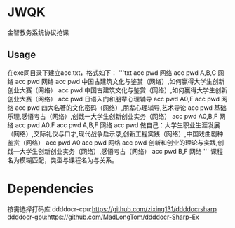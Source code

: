 # JWQK
 金智教务系统协议抢课
## Usage
在exe同目录下建立acc.txt，格式如下：
'''txt
acc pwd  网络
acc pwd A,B,C 网络
acc pwd  网络
acc pwd  中国古建筑文化与鉴赏（网络）,如何赢得大学生创新创业大赛（网络）
acc pwd  中国古建筑文化与鉴赏（网络）,如何赢得大学生创新创业大赛（网络）
acc pwd  日语入门和朋辈心理辅导
acc pwd A0,F 
acc pwd  网络
acc pwd  四大名著的文化密码（网络）,朋辈心理辅导,艺术导论
acc pwd  基础乐理,感悟考古（网络）,创践一大学生创新创业实务（网络）
acc pwd A0,B,F 网络
acc pwd A0.F
acc pwd A,B,F 网络
acc pwd  做自己：大学生职业生涯发展（网络）,交际礼仪与口才,现代战争启示录,创新工程实践（网络）,中国戏曲剧种鉴赏（网络）
acc pwd A0
acc pwd  网络
acc pwd  创新和创业的理论与实践,创践—大学生创新创业实务（网络）,感悟考古（网络）
acc pwd B,F 网络
'''
课程名为模糊匹配，类型与课程名为与关系。
# Dependencies
按需选择打码库
ddddocr-cpu:https://github.com/zixing131/ddddocrsharp
ddddocr-gpu:https://github.com/MadLongTom/ddddocr-Sharp-Ex
